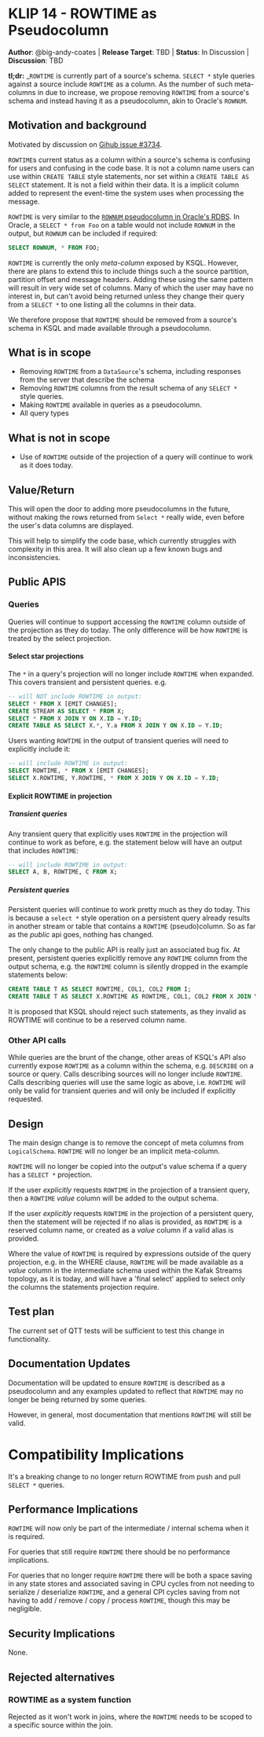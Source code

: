# KLIP 14 - ROWTIME as Pseudocolumn

**Author**: @big-andy-coates | 
**Release Target**: TBD | 
**Status**: In Discussion | 
**Discussion**: TBD

**tl;dr:**
_`ROWTIME` is currently part of a source's schema. `SELECT *` style queries against a source include `ROWTIME`
as a column. As the number of such meta-columns in due to increase, we propose removing `ROWTIME` from a source's
schema and instead having it as a pseudocolumn, akin to Oracle's `ROWNUM`.  

## Motivation and background

Motivated by discussion on [Gihub issue #3734](https://github.com/confluentinc/ksql/issues/3734). 

`ROWTIME`s current status as a column within a source's schema is confusing for users and confusing in the code base.
It is not a column name users can use within `CREATE TABLE` style statements, nor set within a 
`CREATE TABLE AS SELECT` statement. It is not a field within their data. 
It is a implicit column added to represent the event-time the system uses when processing the message.

`ROWTIME` is very similar to the [`ROWNUM` pseudocolumn in Oracle's RDBS](https://docs.oracle.com/cd/B19306_01/server.102/b14200/pseudocolumns009.htm).
In Oracle, a `SELECT * from Foo` on a table would not include `ROWNUM` in the output, but `ROWNUM` can be included if required:

```sql
SELECT ROWNUM, * FROM FOO;
``` 

`ROWTIME` is currently the only _meta-column_ exposed by KSQL. However, there are plans to extend this to include
things such a the source partition, partition offset and message headers.  Adding these using the same pattern 
will result in very wide set of columns. Many of which the user may have no interest in, but can't 
avoid being returned unless they change their query from a `SELECT *` to one listing all the columns in their data.

We therefore propose that `ROWTIME` should be removed from a source's schema in KSQL and made available through
a pseudocolumn.

## What is in scope

* Removing `ROWTIME` from a `DataSource`'s schema, including responses from the server that describe the schema
* Removing `ROWTIME` columns from the result schema of any `SELECT * ` style queries.
* Making `ROWTIME` available in queries as a pseudocolumn. 
* All query types

## What is not in scope

* Use of `ROWTIME` outside of the projection of a query will continue to work as it does today.

## Value/Return

This will open the door to adding more pseudocolumns in the future, without making the rows returned
from `Select *` really wide, even before the user's data columns are displayed.
  
This will help to simplify the code base, which currently struggles with complexity in this area.
It will also clean up a few known bugs and inconsistencies.

## Public APIS

### Queries

Queries will continue to support accessing the `ROWTIME` column outside of the projection as they do today. 
The only difference will be how `ROWTIME` is treated by the select projection.

#### Select star projections

The `*` in a query's projection will no longer include `ROWTIME` when expanded. 
This covers transient and persistent queries.  e.g.

```sql
-- will NOT include ROWTIME in output:
SELECT * FROM X [EMIT CHANGES];
CREATE STREAM AS SELECT * FROM X;
SELECT * FROM X JOIN Y ON X.ID = Y.ID;
CREATE TABLE AS SELECT X.*, Y.a FROM X JOIN Y ON X.ID = Y.ID;
```

Users wanting `ROWTIME` in the output of transient queries will need to explicitly include it:

```sql
-- will include ROWTIME in output:
SELECT ROWTIME, * FROM X [EMIT CHANGES];
SELECT X.ROWTIME, Y.ROWTIME, * FROM X JOIN Y ON X.ID = Y.ID;
```

#### Explicit ROWTIME in projection

##### Transient queries

Any transient query that explicitly uses `ROWTIME` in the projection will continue 
to work as before, e.g. the statement below will have an output that includes `ROWTIME`:

```sql
-- will include ROWTIME in output:
SELECT A, B, ROWTIME, C FROM X;
```    
 
##### Persistent queries

Persistent queries will continue to work pretty much as they do today. 
This is because a `select *` style operation on a persistent query already 
results in another stream or table that contains a `ROWTIME` (pseudo)column.
So as far as the _public_ api goes, nothing has changed.

The only change to the public API is really just an associated bug fix. 
At present, persistent queries explicitly remove any `ROWTIME` column
from the output schema, e.g. the `ROWTIME` column is silently dropped in the 
example statements below:

```sql
CREATE TABLE T AS SELECT ROWTIME, COL1, COL2 FROM I;
CREATE TABLE T AS SELECT X.ROWTIME AS ROWTIME, COL1, COL2 FROM X JOIN Y ON X.ID = Y.ID;
```

It is proposed that KSQL should reject such statements, as they invalid as 
ROWTIME will continue to be a reserved column name. 

### Other API calls

While queries are the brunt of the change, other areas of KSQL's API also currently 
expose `ROWTIME` as a column within the schema, e.g. `DESCRIBE` on a source or query.
Calls describing sources will no longer include `ROWTIME`. Calls describing queries
will use the same logic as above, i.e. `ROWTIME` will only be valid for transient 
queries and will only be included if explicitly requested. 

## Design

The main design change is to remove the concept of meta columns from `LogicalSchema`.
`ROWTIME` will no longer be an implicit meta-column.

`ROWTIME` will no longer be copied into the output's value schema if a query has a 
`SELECT *` projection.

If the user _explicitly_ requests `ROWTIME` in the projection of a transient query, then 
a `ROWTIME` _value_ column will be added to the output schema.

If the user _explicitly_ requests `ROWTIME` in the projection of a persistent query, then
the statement will be rejected if no alias is provided, as `ROWTIME` is a reserved column name,
or created as a _value_ column if a valid alias is provided.

Where the value of `ROWTIME` is required by expressions outside of the query projection, e.g.
in the WHERE clause, `ROWTIME` will be made available as a _value_ column in the intermediate 
schema used within the Kafak Streams topology, as it is today, and will have a 'final select' 
applied to select only the columns the statements projection require. 

## Test plan

The current set of QTT tests will be sufficient to test this change in functionality.

## Documentation Updates

Documentation will be updated to ensure `ROWTIME` is described as a pseudocolumn and any examples 
updated to reflect that `ROWTIME` may no longer be being returned by some queries.

However, in general, most documentation that mentions `ROWTIME` will still be valid.

# Compatibility Implications

It's a breaking change to no longer return ROWTIME from push and pull `SELECT *` queries. 

## Performance Implications

 `ROWTIME` will now only be part of the intermediate / internal schema when it is required.

For queries that still require `ROWTIME` there should be no performance implications.

For queries that no longer require `ROWTIME` there will be both a space saving in any state stores
and associated saving in CPU cycles from not needing to serialize / deserialize `ROWTIME`, and a 
general CPI cycles saving from not having to add / remove / copy / process `ROWTIME`, 
though this may be negligible.

## Security Implications

None.

## Rejected alternatives

### ROWTIME as a system function

Rejected as it won't work in joins, where the `ROWTIME` needs to be scoped to a specific source within the join.